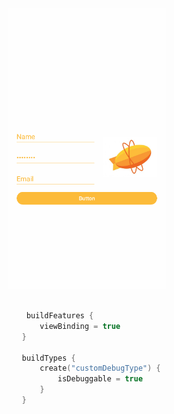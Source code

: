  <img src="Screen.PNG" alt="Screen" width="50%" height="50%"> 

 ```kotlin

     buildFeatures {
        viewBinding = true
    }

    buildTypes {
        create("customDebugType") {
            isDebuggable = true
        }
    }

 ```